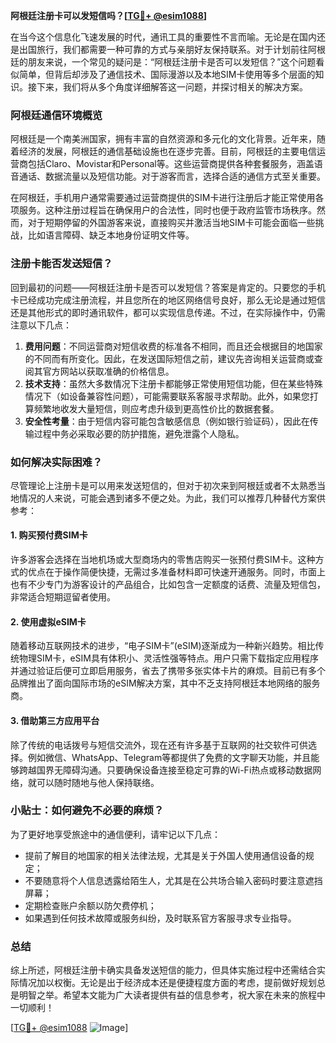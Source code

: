 **阿根廷注册卡可以发短信吗？[[TG💪+ @esim1088](https://t.me/s/esim1088)]**

在当今这个信息化飞速发展的时代，通讯工具的重要性不言而喻。无论是在国内还是出国旅行，我们都需要一种可靠的方式与亲朋好友保持联系。对于计划前往阿根廷的朋友来说，一个常见的疑问是：“阿根廷注册卡是否可以发短信？”这个问题看似简单，但背后却涉及了通信技术、国际漫游以及本地SIM卡使用等多个层面的知识。接下来，我们将从多个角度详细解答这一问题，并探讨相关的解决方案。

### 阿根廷通信环境概览

阿根廷是一个南美洲国家，拥有丰富的自然资源和多元化的文化背景。近年来，随着经济的发展，阿根廷的通信基础设施也在逐步完善。目前，阿根廷的主要电信运营商包括Claro、Movistar和Personal等。这些运营商提供各种套餐服务，涵盖语音通话、数据流量以及短信功能。对于游客而言，选择合适的通信方式至关重要。

在阿根廷，手机用户通常需要通过运营商提供的SIM卡进行注册后才能正常使用各项服务。这种注册过程旨在确保用户的合法性，同时也便于政府监管市场秩序。然而，对于短期停留的外国游客来说，直接购买并激活当地SIM卡可能会面临一些挑战，比如语言障碍、缺乏本地身份证明文件等。

### 注册卡能否发送短信？

回到最初的问题——阿根廷注册卡是否可以发短信？答案是肯定的。只要您的手机卡已经成功完成注册流程，并且您所在的地区网络信号良好，那么无论是通过短信还是其他形式的即时通讯软件，都可以实现信息传递。不过，在实际操作中，仍需注意以下几点：

1. **费用问题**：不同运营商对短信收费的标准各不相同，而且还会根据目的地国家的不同而有所变化。因此，在发送国际短信之前，建议先咨询相关运营商或查阅其官方网站以获取准确的价格信息。
2. **技术支持**：虽然大多数情况下注册卡都能够正常使用短信功能，但在某些特殊情况下（如设备兼容性问题），可能需要联系客服寻求帮助。此外，如果您打算频繁地收发大量短信，则应考虑升级到更高性价比的数据套餐。
3. **安全性考量**：由于短信内容可能包含敏感信息（例如银行验证码），因此在传输过程中务必采取必要的防护措施，避免泄露个人隐私。

### 如何解决实际困难？

尽管理论上注册卡是可以用来发送短信的，但对于初次来到阿根廷或者不太熟悉当地情况的人来说，可能会遇到诸多不便之处。为此，我们可以推荐几种替代方案供参考：

#### 1. 购买预付费SIM卡
许多游客会选择在当地机场或大型商场内的零售店购买一张预付费SIM卡。这种方式的优点在于操作简便快捷，无需过多准备材料即可快速开通服务。同时，市面上也有不少专门为游客设计的产品组合，比如包含一定额度的话费、流量及短信包，非常适合短期逗留者使用。

#### 2. 使用虚拟eSIM卡
随着移动互联网技术的进步，“电子SIM卡”(eSIM)逐渐成为一种新兴趋势。相比传统物理SIM卡，eSIM具有体积小、灵活性强等特点。用户只需下载指定应用程序并通过验证后便可立即启用服务，省去了携带多张实体卡片的麻烦。目前已有多个品牌推出了面向国际市场的eSIM解决方案，其中不乏支持阿根廷本地网络的服务商。

#### 3. 借助第三方应用平台
除了传统的电话拨号与短信交流外，现在还有许多基于互联网的社交软件可供选择。例如微信、WhatsApp、Telegram等都提供了免费的文字聊天功能，并且能够跨越国界无障碍沟通。只要确保设备连接至稳定可靠的Wi-Fi热点或移动数据网络，就可以随时随地与他人保持联络。

### 小贴士：如何避免不必要的麻烦？

为了更好地享受旅途中的通信便利，请牢记以下几点：
- 提前了解目的地国家的相关法律法规，尤其是关于外国人使用通信设备的规定；
- 不要随意将个人信息透露给陌生人，尤其是在公共场合输入密码时要注意遮挡屏幕；
- 定期检查账户余额以防欠费停机；
- 如果遇到任何技术故障或服务纠纷，及时联系官方客服寻求专业指导。

### 总结

综上所述，阿根廷注册卡确实具备发送短信的能力，但具体实施过程中还需结合实际情况加以权衡。无论是出于经济成本还是便捷程度方面的考虑，提前做好规划总是明智之举。希望本文能为广大读者提供有益的信息参考，祝大家在未来的旅程中一切顺利！

[[TG💪+ @esim1088](https://t.me/s/esim1088) ![Image](https://i.postimg.cc/4NQfJmqS/Snipaste-2025-05-13-00-14-12.png)]
